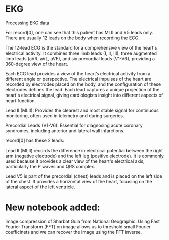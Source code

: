 # EKG
Processing EKG data

For record[0], one can see that this patient has MLII and V5 leads only. There are usually 12 leads on the body when recording the ECG. 

The 12-lead ECG is the standard for a comprehensive view of the heart's electrical activity. It combines three limb leads (I, II, III), three augmented limb leads (aVR, aVL, aVF), and six precordial leads (V1-V6), providing a 360-degree view of the heart.

Each ECG lead provides a view of the heart’s electrical activity from a different angle or perspective. The electrical impulses of the heart are recorded by electrodes placed on the body, and the configuration of these electrodes defines the lead. Each lead captures a unique projection of the heart's electrical signal, giving cardiologists insight into different aspects of heart function.

Lead II (MLII): Provides the clearest and most stable signal for continuous monitoring, often used in telemetry and during surgeries.

Precordial Leads (V1-V6): Essential for diagnosing acute coronary syndromes, including anterior and lateral wall infarctions.


record[0] has these 2 leads:

Lead II (MLII) records the difference in electrical potential between the right arm (negative electrode) and the left leg (positive electrode). It is commonly used because it provides a clear view of the heart's electrical axis, particularly the P waves and QRS complex.


Lead V5 is part of the precordial (chest) leads and is placed on the left side of the chest. It provides a horizontal view of the heart, focusing on the lateral aspect of the left ventricle.

# New notebook added:
Image compression of Sharbat Gula from National Geographic. Using Fast Fourier Transform (FFT) on image allows us to threshold small Fourier coefficinets and we can recover the image using the FFT inverse.
